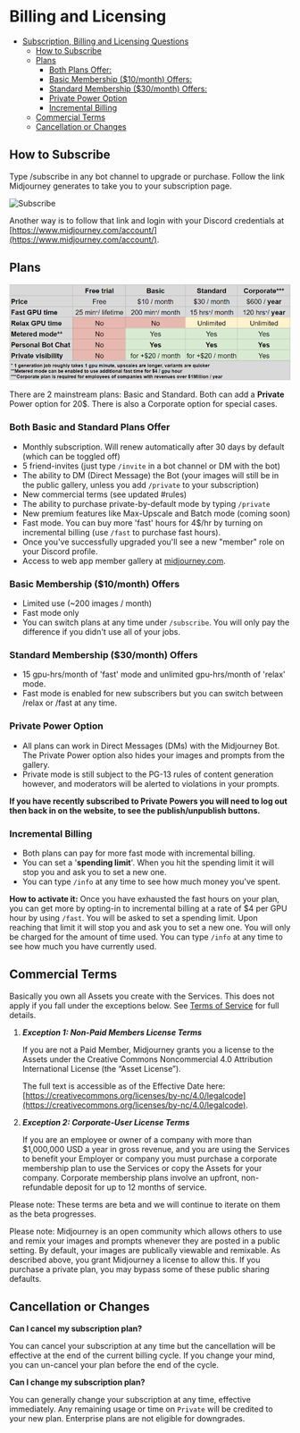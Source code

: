 # Billing and Licensing

* [Subscription, Billing and Licensing Questions](billing.md#subscription-billing-and-licensing-questions)
  * [How to Subscribe](billing.md#how-to-subscribe)
  * [Plans](billing.md#plans)
    * [Both Plans Offer:](billing.md#both-basic-and-standard-plans-offer)
    * [Basic Membership ($10/month) Offers:](billing.md#basic-membership-usd10-month-offers)
    * [Standard Membership ($30/month) Offers:](billing.md#standard-membership-usd30-month-offers)
    * [Private Power Option](billing.md#private-power-option)
    * [Incremental Billing](billing.md#incremental-billing)
  * [Commercial Terms](billing.md#commercial-terms)
  * [Cancellation or Changes](billing.md#cancellation-or-changes)

## How to Subscribe

Type /subscribe in any bot channel to upgrade or purchase. Follow the link Midjourney generates to take you to your subscription page.

&#x20;![Subscribe](https://user-images.githubusercontent.com/105028755/167762167-deb96ca5-2e4a-44cf-acb7-bee247e92abf.gif)

Another way is to follow that link and login with your Discord credentials at [https://www.midjourney.com/account/](https://www.midjourney.com/account/).

## Plans

![Plan Grid](.gitbook/assets/grid3.png)

There are 2 mainstream plans: Basic and Standard. Both can add a **Private** Power option for 20$. There is also a Corporate option for special cases.

### Both Basic and Standard Plans Offer

* Monthly subscription. Will renew automatically after 30 days by default (which can be toggled off)
* 5 friend-invites (just type `/invite` in a bot channel or DM with the bot)
* The ability to DM (Direct Message) the Bot (your images will still be in the public gallery, unless you add `/private` to your subscription)
* New commercial terms (see updated #rules)
* The ability to purchase private-by-default mode by typing `/private`
* New premium features like Max-Upscale and Batch mode (coming soon)
* Fast mode. You can buy more 'fast' hours for 4$/hr by turning on incremental billing (use `/fast` to purchase fast hours).
* Once you've successfully upgraded you'll see a new "member" role on your Discord profile.
* Access to web app member gallery at [midjourney.com](https://www.midjourney.com/app/).

### Basic Membership ($10/month) Offers

* Limited use (\~200 images / month)
* Fast mode only
* You can switch plans at any time under `/subscribe`. You will only pay the difference if you didn't use all of your jobs.

### Standard Membership ($30/month) Offers

* 15 gpu-hrs/month of 'fast' mode and unlimited gpu-hrs/month of 'relax' mode.
* Fast mode is enabled for new subscribers but you can switch between /relax or /fast at any time.

### Private Power Option

* All plans can work in Direct Messages (DMs) with the Midjourney Bot. The Private Power option also hides your images and prompts from the gallery.
* Private mode is still subject to the PG-13 rules of content generation however, and moderators will be alerted to violations in your prompts.

**If you have recently subscribed to Private Powers you will need to log out then back in on the website, to see the publish/unpublish buttons.**

### Incremental Billing

* Both plans can pay for more fast mode with incremental billing.
* You can set a '**spending limit**'. When you hit the spending limit it will stop you and ask you to set a new one.
* You can type `/info` at any time to see how much money you've spent.

**How to activate it:** Once you have exhausted the fast hours on your plan, you can get more by opting-in to incremental billing at a rate of $4 per GPU hour by using `/fast`. You will be asked to set a spending limit. Upon reaching that limit it will stop you and ask you to set a new one. You will only be charged for the amount of time used. You can type `/info` at any time to see how much you have currently used.

## Commercial Terms

Basically you own all Assets you create with the Services. This does not apply if you fall under the exceptions below. See [Terms of Service](terms-of-service.md) for full details.

1.  _**Exception 1: Non-Paid Members License Terms**_

    If you are not a Paid Member, Midjourney grants you a license to the Assets under the Creative Commons Noncommercial 4.0 Attribution International License (the “Asset License”).

    The full text is accessible as of the Effective Date here: [https://creativecommons.org/licenses/by-nc/4.0/legalcode](https://creativecommons.org/licenses/by-nc/4.0/legalcode).
2.  _**Exception 2: Corporate-User License Terms**_

    If you are an employee or owner of a company with more than $1,000,000 USD a year in gross revenue, and you are using the Services to benefit your Employer or company you must purchase a corporate membership plan to use the Services or copy the Assets for your company. Corporate membership plans involve an upfront, non-refundable deposit for up to 12 months of service.

Please note: These terms are beta and we will continue to iterate on them as the beta progresses.&#x20;

Please note: Midjourney is an open community which allows others to use and remix your images and prompts whenever they are posted in a public setting. By default, your images are publically viewable and remixable. As described above, you grant Midjourney a license to allow this. If you purchase a private plan, you may bypass some of these public sharing defaults.

## Cancellation or Changes

**Can I cancel my subscription plan?**

You can cancel your subscription at any time but the cancellation will be effective at the end of the current billing cycle. If you change your mind, you can un-cancel your plan before the end of the cycle.

**Can I change my subscription plan?**

You can generally change your subscription at any time, effective immediately. Any remaining usage or time on `Private` will be credited to your new plan. Enterprise plans are not eligible for downgrades.
